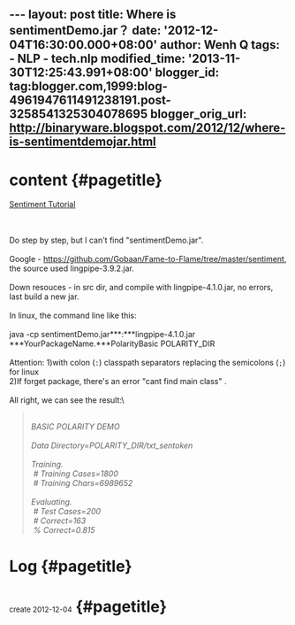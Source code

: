--- layout: post title: Where is sentimentDemo.jar？ date:
'2012-12-04T16:30:00.000+08:00' author: Wenh Q tags: - NLP - tech.nlp
modified\_time: '2013-11-30T12:25:43.991+08:00' blogger\_id:
tag:blogger.com,1999:blog-4961947611491238191.post-3258541325304078695
blogger\_orig\_url:
http://binaryware.blogspot.com/2012/12/where-is-sentimentdemojar.html
---

content {#pagetitle}
=======

<div id="pagetitle">

[<span style="font-weight: normal;">Sentiment
Tutorial</span>](http://alias-i.com/lingpipe/demos/tutorial/sentiment/read-me.html)

</div>

\
\
Do step by step, but I can't find "sentimentDemo.jar".\
\
Google - https://github.com/Gobaan/Fame-to-Flame/tree/master/sentiment,
the source used lingpipe-3.9.2.jar.\
\
Down resouces - in src dir, and compile with lingpipe-4.1.0.jar, no
errors, last build a new jar.\
\
In linux, the command line like this:\
\
java -cp sentimentDemo.jar***:***lingpipe-4.1.0.jar
***YourPackageName.***PolarityBasic POLARITY\_DIR\
\
Attention: 1)with colon (`:`) classpath separators replacing the
semicolons (`;`) for linux\
2)If forget package, there's an error "cant find main class" .\
\
All right, we can see the result:\

> \
> *BASIC POLARITY DEMO\
> \
> Data Directory=POLARITY\_DIR/txt\_sentoken\
> \
> Training.\
>  \# Training Cases=1800\
>  \# Training Chars=6989652\
> \
> Evaluating.\
>  \# Test Cases=200\
>  \# Correct=163\
>  % Correct=0.815*

Log {#pagetitle}
===

<span style="font-weight: normal;"><span style="font-size: small;">create 2012-12-04</span></span> {#pagetitle}
==================================================================================================

<div>

<span style="font-weight: normal;"><span style="font-size: small;">\
</span></span>

</div>
